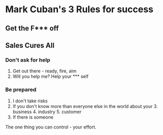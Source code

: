 # Mark Cuban's 3 Rules for success

## Get the F*** off

## Sales Cures All

### Don't ask for help
1. Get out there - ready, fire, aim 
2. Will you help me? Help your *** self

### Be prepared
1. I don't take risks
2. If you don't know more than everyone else in the world about your
	3. business
	4. industry
	5. customer
3. If there is someone

The one thing you can control - your effort.
<!--stackedit_data:
eyJoaXN0b3J5IjpbLTIwNDk4ODcwMTldfQ==
-->
